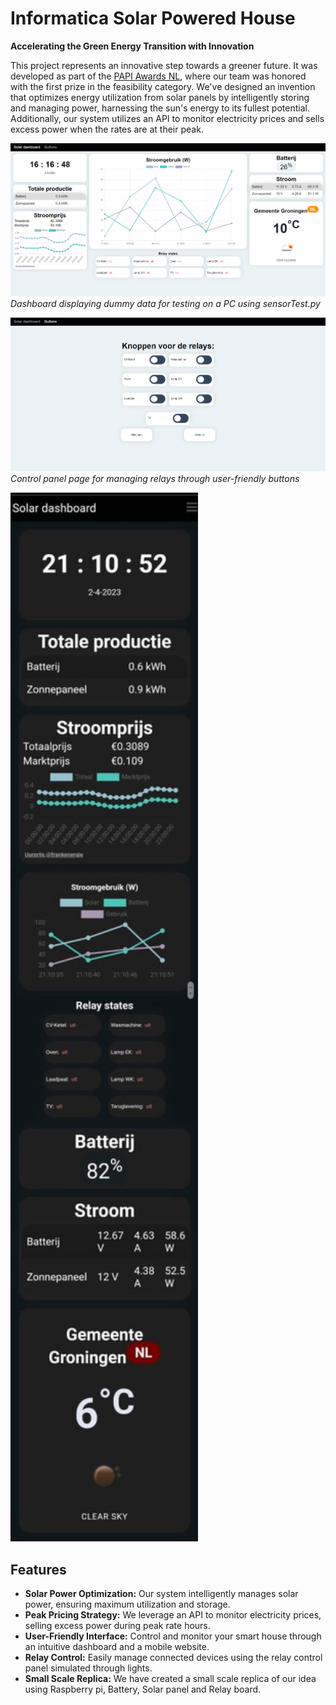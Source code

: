 # Informatica Solar Powered House

**Accelerating the Green Energy Transition with Innovation**

This project represents an innovative step towards a greener future. It was developed as part of the [PAPI Awards NL](https://www.paconsulting.com/culture/pa-in-the-community/raspberry-pi-competition-uk), where our team was honored with the first prize in the feasibility category. We've designed an invention that optimizes energy utilization from solar panels by intelligently storing and managing power, harnessing the sun's energy to its fullest potential. Additionally, our system utilizes an API to monitor electricity prices and sells excess power when the rates are at their peak.

![Dashboard](/static/images/dashboard.png)
*Dashboard displaying dummy data for testing on a PC using sensorTest.py*

![Control Panel](/static/images/knoppen.png)
*Control panel page for managing relays through user-friendly buttons*

<!-- Resize the mobile app image -->
<img src="/static/images/phone.jpeg" alt="Mobile App" width="300">

## Features

- **Solar Power Optimization:** Our system intelligently manages solar power, ensuring maximum utilization and storage.
- **Peak Pricing Strategy:** We leverage an API to monitor electricity prices, selling excess power during peak rate hours.
- **User-Friendly Interface:** Control and monitor your smart house through an intuitive dashboard and a mobile website.
- **Relay Control:** Easily manage connected devices using the relay control panel simulated through lights.
- **Small Scale Replica:** We have created a small scale replica of our idea using Raspberry pi, Battery, Solar panel and Relay board.
